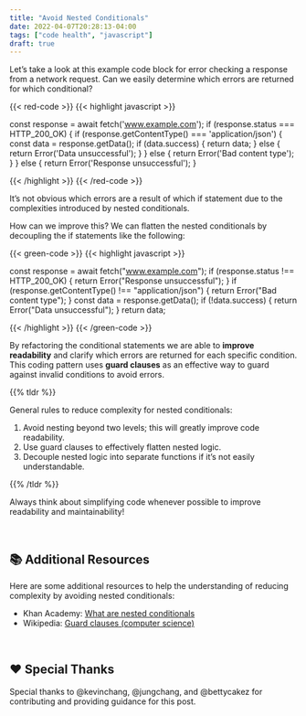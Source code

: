 ```yaml
---
title: "Avoid Nested Conditionals"
date: 2022-04-07T20:28:13-04:00
tags: ["code health", "javascript"]
draft: true
---
```


Let’s take a look at this example code block for error checking a response from a network request. Can we easily determine which errors are returned for which conditional?

{{< red-code >}}
{{< highlight javascript >}}

const response = await fetch('www.example.com');
if (response.status === HTTP_200_OK) {
  if (response.getContentType() === 'application/json') {
    const data = response.getData();
    if (data.success) {
      return data;
    } else {
      return Error('Data unsuccessful');
    }
  } else {
    return Error('Bad content type');
  }
} else {
  return Error('Response unsuccessful');
}

{{< /highlight >}}
{{< /red-code >}}

It’s not obvious which errors are a result of which if statement due to the complexities introduced by nested conditionals.

How can we improve this? We can flatten the nested conditionals by decoupling the if statements like the following:

{{< green-code >}}
{{< highlight javascript >}}

const response = await fetch("www.example.com");
if (response.status !== HTTP_200_OK) {
  return Error("Response unsuccessful");
}
if (response.getContentType() !== "application/json") {
  return Error("Bad content type");
}
const data = response.getData();
if (!data.success) {
  return Error("Data unsuccessful");
}
return data;

{{< /highlight >}}
{{< /green-code >}}

By refactoring the conditional statements we are able to **improve readability** and clarify which errors are returned for each specific condition. This coding pattern uses **guard clauses** as an effective way to guard against invalid conditions to avoid errors.

{{% tldr %}}

General rules to reduce complexity for nested conditionals:

1. Avoid nesting beyond two levels; this will greatly improve code readability.
2. Use guard clauses to effectively flatten nested logic.
3. Decouple nested logic into separate functions if it’s not easily understandable.

{{% /tldr %}}

Always think about simplifying code whenever possible to improve readability and maintainability!

<br>

## 📚 Additional Resources

Here are some additional resources to help the understanding of reducing complexity by avoiding nested conditionals:

- Khan Academy: [What are nested conditionals](https://www.khanacademy.org/computing/ap-computer-science-principles/programming-101/boolean-logic/a/nested-conditionals)
- Wikipedia: [Guard clauses (computer science)](<https://en.wikipedia.org/wiki/Guard_(computer_science)>)

<br>

## ❤️ Special Thanks

Special thanks to @kevinchang, @jungchang, and @bettycakez for contributing and providing guidance for this post.
